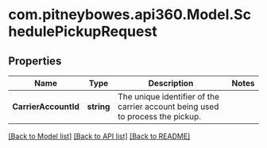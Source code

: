 # com.pitneybowes.api360.Model.SchedulePickupRequest

## Properties

Name | Type | Description | Notes
------------ | ------------- | ------------- | -------------
**CarrierAccountId** | **string** | The unique identifier of the carrier account being used to process the pickup. | 

[[Back to Model list]](../../README.md#documentation-for-models) [[Back to API list]](../../README.md#documentation-for-api-endpoints) [[Back to README]](../../README.md)

